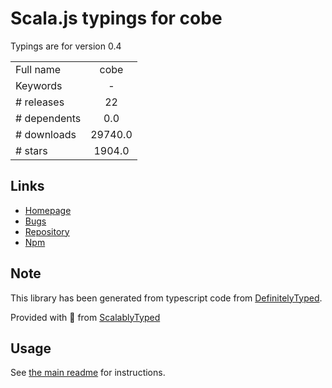 
# Scala.js typings for cobe

Typings are for version 0.4



|                    |                 |
| ------------------ | :-------------: |
| Full name          | cobe |
| Keywords           | - |
| # releases         | 22 |
| # dependents       | 0.0 |
| # downloads        | 29740.0 |
| # stars            | 1904.0 |

## Links
- [Homepage](https://github.com/shuding/cobe#readme)
- [Bugs](https://github.com/shuding/cobe/issues)
- [Repository](https://github.com/shuding/cobe)
- [Npm](https://www.npmjs.com/package/cobe)
    


## Note
This library has been generated from typescript code from [DefinitelyTyped](https://definitelytyped.org).

Provided with :purple_heart: from [ScalablyTyped](https://github.com/oyvindberg/ScalablyTyped)

## Usage
See [the main readme](../../readme.md) for instructions.


